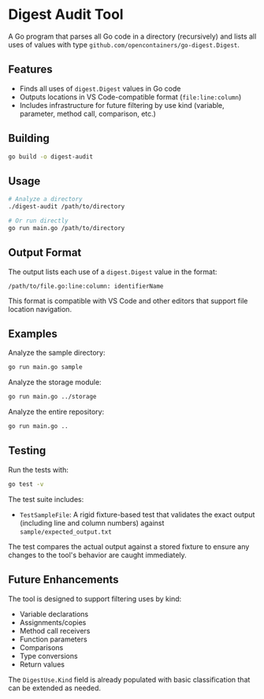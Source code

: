 # Digest Audit Tool

A Go program that parses all Go code in a directory (recursively) and lists all uses of values with type `github.com/opencontainers/go-digest.Digest`.

## Features

- Finds all uses of `digest.Digest` values in Go code
- Outputs locations in VS Code-compatible format (`file:line:column`)
- Includes infrastructure for future filtering by use kind (variable, parameter, method call, comparison, etc.)

## Building

```bash
go build -o digest-audit
```

## Usage

```bash
# Analyze a directory
./digest-audit /path/to/directory

# Or run directly
go run main.go /path/to/directory
```

## Output Format

The output lists each use of a `digest.Digest` value in the format:

```
/path/to/file.go:line:column: identifierName
```

This format is compatible with VS Code and other editors that support file location navigation.

## Examples

Analyze the sample directory:
```bash
go run main.go sample
```

Analyze the storage module:
```bash
go run main.go ../storage
```

Analyze the entire repository:
```bash
go run main.go ..
```

## Testing

Run the tests with:
```bash
go test -v
```

The test suite includes:
- `TestSampleFile`: A rigid fixture-based test that validates the exact output (including line and column numbers) against `sample/expected_output.txt`

The test compares the actual output against a stored fixture to ensure any changes to the tool's behavior are caught immediately.

## Future Enhancements

The tool is designed to support filtering uses by kind:
- Variable declarations
- Assignments/copies
- Method call receivers
- Function parameters
- Comparisons
- Type conversions
- Return values

The `DigestUse.Kind` field is already populated with basic classification that can be extended as needed.

